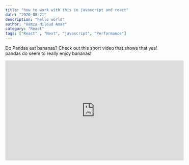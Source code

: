 ```yaml
---
title: "how to work with this in javascript and react"
date: "2020-08-21"
description: "hello world"
author: "Hamza Miloud Amar"
category: "React"
tags: ["React" , "Next", "javascript", "Performance"]
---
```


Do Pandas eat bananas? Check out this short video that shows that yes! pandas do seem to really enjoy bananas!

<iframe width="560"
   height="315" 
   src="https://www.youtube.com/embed/4SZl1r2O_bY"
   frameborder="0"
   allowfullscreen>
</iframe>
